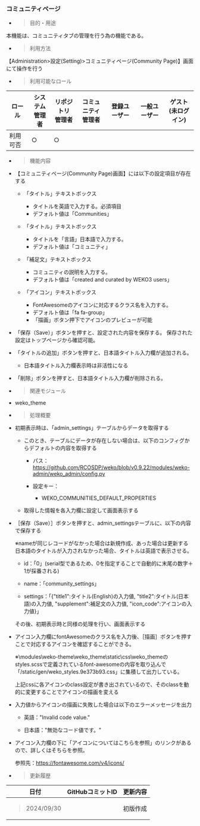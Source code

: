 ### コミュニティページ

  - > 目的・用途

本機能は、コミュニティタブの管理を行う為の機能である。

  - > 利用方法

【Administration\>設定(Setting)\>コミュニティページ(Community Page)】画面にて操作を行う

  - > 利用可能なロール

<table>
<thead>
<tr class="header">
<th>ロール</th>
<th>システム<br />
管理者</th>
<th>リポジトリ<br />
管理者</th>
<th>コミュニティ<br />
管理者</th>
<th>登録ユーザー</th>
<th>一般ユーザー</th>
<th>ゲスト<br />
(未ログイン)</th>
</tr>
</thead>
<tbody>
<tr class="odd">
<td>利用可否</td>
<td>○</td>
<td>○</td>
<td></td>
<td></td>
<td></td>
<td></td>
</tr>
</tbody>
</table>

  - > 機能内容

<!-- end list -->

  - 【コミュニティページ(Community Page)画面】には以下の設定項目が存在する
    
      - 「タイトル」テキストボックス
          - タイトルを英語で入力する。必須項目
          - デフォルト値は「Communities」
    
      - 「タイトル」テキストボックス
          - タイトルを「言語」日本語で入力する。
          - デフォルト値は「コミュニティ」
    
      - 「補足文」テキストボックス
          - コミュニティの説明を入力する。
          - デフォルト値は「created and curated by WEKO3 users」
    
      - 「アイコン」テキストボックス
          - FontAwesomeのアイコンに対応するクラス名を入力する。
          - デフォルト値は「fa fa-group」
          - 「描画」ボタン押下でアイコンのプレビューが可能

<!-- end list -->

  - 「保存（Save）」ボタンを押すと、設定された内容を保存する。
     保存された設定はトップページから確認可能。
     
  - 「タイトルの追加」ボタンを押すと、日本語タイトル入力欄が追加される。
     - 日本語タイトル入力欄表示時は非活性になる
  
  - 「削除」ボタンを押すと、日本語タイトル入力欄が削除される。

<!-- end list -->

  - > 関連モジュール

<!-- end list -->

  - weko\_theme

<!-- end list -->

  - > 処理概要

<!-- end list -->

  - 初期表示時は、「admin_settings」テーブルからデータを取得する
    
      - このとき、テーブルにデータが存在しない場合は、以下のコンフィグからデフォルトの内容を取得する
        
          - パス：<https://github.com/RCOSDP/weko/blob/v0.9.22/modules/weko-admin/weko_admin/config.py>
            
          - 設定キー：
            
              - WEKO_COMMUNITIES\_DEFAULT\_PROPERTIES
            
    
      - 取得した情報を各入力欄に設定して画面表示する

  - ［保存（Save）］ボタンを押すと、admin\_settingsテーブルに、以下の内容で保存する
    
     ※nameが同じレコードがなかった場合は新規作成、あった場合は更新する
     日本語のタイトルが入力されなかった場合、タイトルは英語で表示させる。
             
     - id：「0」(serial型であるため、0を指定することで自動的に末尾の数字＋1が採番される)
        
     - name：「community\_settings」
        
     - settings：「{"title1":タイトル(English)の入力値, "title2":タイトル(日本語)の入力値, "supplement":補足文の入力値, "icon\_code":アイコンの入力値}」
    
    その後、初期表示時と同様の処理を行い、画面表示する
  
  - アイコン入力欄にfontAwesomeのクラス名を入力後、［描画］ボタンを押すことで対応するアイコンを確認することができる。
  
    ※\modules\weko-theme\weko_theme\static\css\weko_themeのstyles.scssで定義されているfont-awesomeの内容を取り込んで「/static/gen/weko_styles.9e373b93.css」に集積して出力している。
    
    上記cssに各アイコンのclass設定が書き出されているので、そのclassを動的に変更することでアイコンの描画を変える
    
  - 入力値からアイコンの描画に失敗した場合は以下のエラーメッセージを出力
    
      - 英語："Invalid code value."
        
      - 日本語："無効なコード値です。"
      
  - アイコン入力欄の下に「アイコンについてはこちらを参照」のリンクがあるので、詳しくはそちらを参照。

    参照先：<https://fontawesome.com/v4/icons/>

<!-- end list -->

  - > 更新履歴

<table>
<thead>
<tr class="header">
<th>日付</th>
<th>GitHubコミットID</th>
<th>更新内容</th>
</tr>
</thead>
<tbody>
<tr class="odd">
<td><blockquote>
<p>2024/09/30</p>
</blockquote></td>
<td></td>
<td>初版作成</td>
</tr>
</tbody>
</table>
